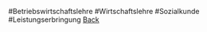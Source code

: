 #Betriebswirtschaftslehre #Wirtschaftslehre #Sozialkunde #Leistungserbringung 
[Back](Uebersicht%20BWL%20Wirtschaftslehre%20und%20Sozialkunde.md)
